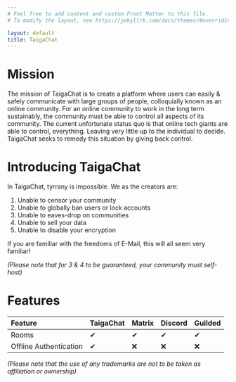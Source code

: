 ```yaml
---
# Feel free to add content and custom Front Matter to this file.
# To modify the layout, see https://jekyllrb.com/docs/themes/#overriding-theme-defaults

layout: default
title: TaigaChat
---
```


# Mission
The mission of TaigaChat is to create a platform where users can easily & safely communicate with large
groups of people, colloquially known as an online community.
For an online community to work in the long term sustainably, the community must be able to control all
aspects of its community. The current unfortunate status quo is that online tech giants are able
to control, everything. Leaving very little up to the individual to decide. TaigaChat seeks to remedy this
situation by giving back control.

# Introducing TaigaChat
In TaigaChat, tyrrany is impossible. We as the creators are:
1. Unable to censor your community
2. Unable to globally ban users or lock accounts
3. Unable to eaves-drop on communities
4. Unable to sell your data
5. Unable to disable your encryption

If you are familiar with the freedoms of E-Mail, this will all seem very familiar!

_(Please note that for 3 & 4 to be guaranteed, your community must self-host)_

# Features

| Feature               |  TaigaChat  |  Matrix  |  Discord  |  Guilded  |
|:--------------------- | ----------- | -------- | --------- | --------- |
|Rooms                  | &#x2714;    | &#x2714; | &#x2714;  | &#x2714;  |
|Offline Authentication | &#x2714;    | &#x274C; | &#x274C;  | &#x274C;  |

_(Please note that the use of any trademarks are not to be taken as affiliation or ownership)_
